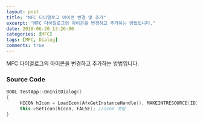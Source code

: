 ```yaml
---
layout: post
title: "MFC 다이얼로그 아이콘 변경 및 추가"
excerpt: "MFC 다이얼로그의 아이콘을 변경하고 추가하는 방법입니다."
date: 2018-06-20 13:26:00
categories: [MFC]
tags: [MFC, Dialog]
comments: true
---
```


MFC 다이얼로그의 아이콘을 변경하고 추가하는 방법입니다.



### Source Code

```c++
BOOL TestApp::OnInitDialog()
{
     HICON hIcon = LoadIcon(AfxGetInstanceHandle(), MAKEINTRESOURCE(IDI_MAIN_ICON)); //icon 변경
     this->SetIcon(hIcon, FALSE); //icon 셋팅
}

```

